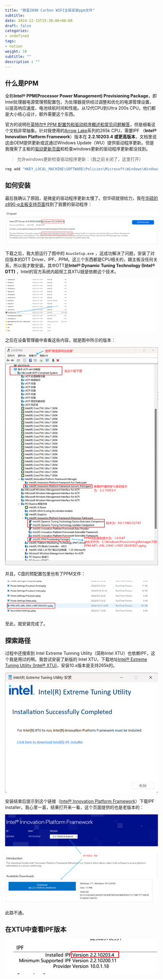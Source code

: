 ```yaml
---
title: "微星Z890 Carbon WIFI主板安装ppm文件"
subtitle:
date: 2024-12-15T15:30:06+08:00
draft: false
categories: 
- undefined
tags: 
- notion
weight: 10
subtitle: ""
description : ""
---
```

## 什么是PPM

全称**Intel® PPM(Processor Power Management) Provisioning Package**，即Intel处理器电源管理预配置包，为处理器提供经过调整和优化的电源管理设置，以提高响应速度、电池续航时间和性能。从12代CPU到Ultra 200s CPU，他们都是大小核心设计，额外需要这个东西。

官方的说明在[英特尔® PPM 配置包和驱动程序概述和常见问题解答](https://www.intel.cn/content/www/cn/zh/support/articles/000100206/processors/processor-utilities-and-programs.html)，但是细看这个文档非常抽象。针对我使用的[Arrow Lake](https://www.intel.cn/content/www/cn/zh/ark/products/codename/225837/products-formerly-arrow-lake.html)系列的265k CPU，需要IPF （**Intel® Innovation Platform Framework**）版本在 **2.2.10203.4 或更高版本**，文档里说这由OEM提供更新或这通过Windows Update（WU）提供驱动程序更新。但是我搜索了主板的[驱动更新页面](https://www.msi.cn/Motherboard/MPG-Z890-CARBON-WIFI/support#driver)和检查windows更新的驱动程序更新都没找到。

> 允许windows更新检查驱动程序更新：（我之前关闭了，这里打开）
> 

```bash
reg add "HKEY_LOCAL_MACHINE\SOFTWARE\Policies\Microsoft\Windows\WindowsUpdate" /v ExcludeWUDriversInQualityUpdate /t REG_DWORD /d 0 /f
```

## 如何安装

最后我确认了原因，是微星的驱动程序更新太慢了。但华硕就很给力，我在[华硕的z890-p主板支持页面](https://www.asus.com/bt/motherboards-components/motherboards/prime/prime-z890-p/helpdesk_download?model2Name=PRIME-Z890-P)找到了我要的驱动程序：

![8e8208913a70ca6459da9ae2b03a674b.png](/img/8e8208913a70ca6459da9ae2b03a674b.png)

下载之后，我大胆运行了图中的 `AsusSetup.exe` ，这成功解决了问题，安装了对应版本的DTT Driver、IPF、PPM。这三个东西都是CPU相关的，跟主板没任何关系，所以我才敢安装。其中DTT是**Intel® Dynamic Tuning Technology (Intel® DTT)** ，Intel的官方系统内超频工具XTU就是依赖这个技术。

![696f3485731aa73dc213e8f4943b1d87.png](/img/696f3485731aa73dc213e8f4943b1d87.png)

之后在设备管理器中查看这些内容，就是图中所示的版本：

![881f076f28b4571961352a6600c22edf.png](/img/881f076f28b4571961352a6600c22edf.png)

并且，C盘的预配置包里也有了PPM文件：

![e6f632a2dfed15334dd18bc35c634ea5.png](/img/e6f632a2dfed15334dd18bc35c634ea5.png)

至此，就安装完成了。

## 探索路径

过程中还搜索到 Intel Extreme Tunning Utility（简称Intel XTU）也依赖IPF，这个我是用过的啊。我尝试安装了新版的 Intel XTU，下载地址[Intel® Extreme Tuning Utility (Intel® XTU)](https://www.intel.com/content/www/us/en/download/17881/intel-extreme-tuning-utility-intel-xtu.html)，安装10.x版本是支持265k的。

![860f12eb5f83041cb9f13c0890ecda4d.png](/img/860f12eb5f83041cb9f13c0890ecda4d.png)

安装结束后提示到这个链接（[Intel® Innovation Platform Framework](https://www.intel.com/content/www/us/en/download/826464/intel-innovation-platform-framework.html)）下载IPF installer，我心里一喜，结果打开来一看，这个页面提供的也是老版本的：

![581ca5407be2820f83a44113741963dd.png](/img/581ca5407be2820f83a44113741963dd.png)

此路不通。

## 在XTU中查看IPF版本

![28e81f36d6d93852bf0660edd6a3a1a8.png](/img/28e81f36d6d93852bf0660edd6a3a1a8.png)
